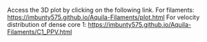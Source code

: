 Access the 3D plot by clicking on the following link.
For filaments: https://imbunty575.github.io/Aquila-Filaments/plot.html
For velocity distribution of dense core 1: https://imbunty575.github.io/Aquila-Filaments/C1_PPV.html
